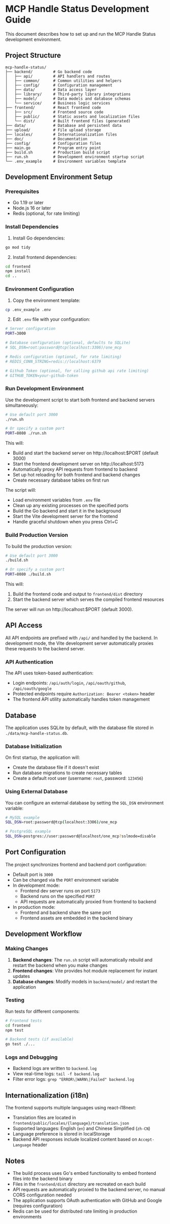 # MCP Handle Status Development Guide

This document describes how to set up and run the MCP Handle Status development environment.

## Project Structure

```
mcp-handle-status/
├── backend/         # Go backend code
│   ├── api/         # API handlers and routes
│   ├── common/      # Common utilities and helpers
│   ├── config/      # Configuration management
│   ├── data/        # Data access layer
│   ├── library/     # Third-party library integrations
│   ├── model/       # Data models and database schemas
│   └── service/     # Business logic services
├── frontend/        # React frontend code
│   ├── src/         # Frontend source code
│   ├── public/      # Static assets and localization files
│   └── dist/        # Built frontend files (generated)
├── data/            # Database and persistent data
├── upload/          # File upload storage
├── locales/         # Internationalization files
├── doc/             # Documentation
├── config/          # Configuration files
├── main.go          # Program entry point
├── build.sh         # Production build script
├── run.sh           # Development environment startup script
└── .env_example     # Environment variables template
```

## Development Environment Setup

### Prerequisites

- Go 1.19 or later
- Node.js 16 or later
- Redis (optional, for rate limiting)

### Install Dependencies

1. Install Go dependencies:
```bash
go mod tidy
```

2. Install frontend dependencies:
```bash
cd frontend
npm install
cd ..
```

### Environment Configuration

1. Copy the environment template:
```bash
cp .env_example .env
```

2. Edit `.env` file with your configuration:
```bash
# Server configuration
PORT=3000

# Database configuration (optional, defaults to SQLite)
# SQL_DSN=root:password@tcp(localhost:3306)/one_mcp

# Redis configuration (optional, for rate limiting)
# REDIS_CONN_STRING=redis://localhost:6379

# Github Token (optional, for calling github api rate limiting)
# GITHUB_TOKEN=your-github-token
```

### Run Development Environment

Use the development script to start both frontend and backend servers simultaneously:

```bash
# Use default port 3000
./run.sh

# Or specify a custom port
PORT=8080 ./run.sh
```

This will:
- Build and start the backend server on http://localhost:$PORT (default 3000)
- Start the frontend development server on http://localhost:5173
- Automatically proxy API requests from frontend to backend
- Set up hot reloading for both frontend and backend changes
- Create necessary database tables on first run

The script will:
- Load environment variables from `.env` file
- Clean up any existing processes on the specified ports
- Build the Go backend and start it in the background
- Start the Vite development server for the frontend
- Handle graceful shutdown when you press Ctrl+C

### Build Production Version

To build the production version:

```bash
# Use default port 3000
./build.sh

# Or specify a custom port
PORT=8080 ./build.sh
```

This will:
1. Build the frontend code and output to `frontend/dist` directory
2. Start the backend server which serves the compiled frontend resources

The server will run on http://localhost:$PORT (default 3000).

## API Access

All API endpoints are prefixed with `/api/` and handled by the backend. In development mode, the Vite development server automatically proxies these requests to the backend server.


### API Authentication

The API uses token-based authentication:
- Login endpoints: `/api/auth/login`, `/api/oauth/github`, `/api/oauth/google`
- Protected endpoints require `Authorization: Bearer <token>` header
- The frontend API utility automatically handles token management

## Database

The application uses SQLite by default, with the database file stored in `./data/mcp-handle-status.db`.

### Database Initialization

On first startup, the application will:
- Create the database file if it doesn't exist
- Run database migrations to create necessary tables
- Create a default root user (username: `root`, password: `123456`)

### Using External Database

You can configure an external database by setting the `SQL_DSN` environment variable:

```bash
# MySQL example
SQL_DSN=root:password@tcp(localhost:3306)/one_mcp

# PostgreSQL example  
SQL_DSN=postgres://user:password@localhost/one_mcp?sslmode=disable
```

## Port Configuration

The project synchronizes frontend and backend port configuration:

- Default port is `3000`
- Can be changed via the `PORT` environment variable
- In development mode:
  - Frontend dev server runs on port `5173`
  - Backend runs on the specified `PORT`
  - API requests are automatically proxied from frontend to backend
- In production mode:
  - Frontend and backend share the same port
  - Frontend assets are embedded in the backend binary

## Development Workflow

### Making Changes

1. **Backend changes**: The `run.sh` script will automatically rebuild and restart the backend when you make changes
2. **Frontend changes**: Vite provides hot module replacement for instant updates
3. **Database changes**: Modify models in `backend/model/` and restart the application

### Testing

Run tests for different components:

```bash
# Frontend tests
cd frontend
npm test

# Backend tests (if available)
go test ./...
```

### Logs and Debugging

- Backend logs are written to `backend.log`
- View real-time logs: `tail -f backend.log`
- Filter error logs: `grep "ERROR\|WARN\|Failed" backend.log`

## Internationalization (i18n)

The frontend supports multiple languages using react-i18next:

- Translation files are located in `frontend/public/locales/{language}/translation.json`
- Supported languages: English (`en`) and Chinese Simplified (`zh-CN`)
- Language preference is stored in localStorage
- Backend API responses include localized content based on `Accept-Language` header

## Notes

- The build process uses Go's embed functionality to embed frontend files into the backend binary
- Files in the `frontend/dist` directory are recreated on each build
- API requests are automatically proxied to the backend server, no manual CORS configuration needed
- The application supports OAuth authentication with GitHub and Google (requires configuration)
- Redis can be used for distributed rate limiting in production environments 
